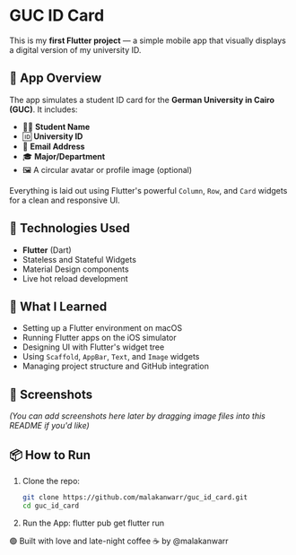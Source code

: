 # GUC ID Card

This is my **first Flutter project** — a simple mobile app that visually displays a digital version of my university ID.

## 📱 App Overview

The app simulates a student ID card for the **German University in Cairo (GUC)**. It includes:

- 🧑‍🎓 **Student Name**
- 🆔 **University ID**
- 📧 **Email Address**
- 🎓 **Major/Department**
- 🖼️ A circular avatar or profile image (optional)

Everything is laid out using Flutter's powerful `Column`, `Row`, and `Card` widgets for a clean and responsive UI.

## 🚀 Technologies Used

- **Flutter** (Dart)
- Stateless and Stateful Widgets
- Material Design components
- Live hot reload development

## 🧠 What I Learned

- Setting up a Flutter environment on macOS
- Running Flutter apps on the iOS simulator
- Designing UI with Flutter's widget tree
- Using `Scaffold`, `AppBar`, `Text`, and `Image` widgets
- Managing project structure and GitHub integration

## 📸 Screenshots

_(You can add screenshots here later by dragging image files into this README if you'd like)_

## 📦 How to Run

1. Clone the repo:
   ```bash
   git clone https://github.com/malakanwarr/guc_id_card.git
   cd guc_id_card
2. Run the App:
   flutter pub get
   flutter run

🟢 Built with love and late-night coffee ☕ by @malakanwarr
